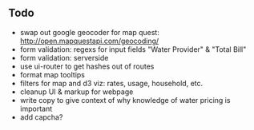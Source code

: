 Todo
------

* swap out google geocoder for map quest: http://open.mapquestapi.com/geocoding/
* form validation: regexs for input fields "Water Provider" & "Total Bill"
* form validation: serverside
* use ui-router to get hashes out of routes
* format map tooltips
* filters for map and d3 viz: rates, usage, household, etc.
* cleanup UI & markup for webpage
* write copy to give context of why knowledge of water pricing is important
* add capcha?